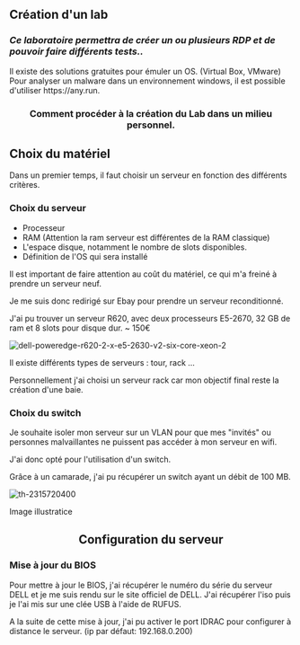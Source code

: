 <h2 class="center">Création d'un lab</h2>

<h3 style="font-style: italic;">Ce laboratoire permettra de créer un ou plusieurs RDP et de pouvoir faire différents tests..</h3>

<p>
Il existe des solutions gratuites pour émuler un OS. (Virtual Box, VMware)
Pour analyser un malware dans un environnement windows, il est possible d'utiliser https://any.run. 
</p>

<h3 align="center">Comment procéder à la création du Lab dans un milieu personnel.</h3>

<h2>Choix du matériel</h2>

<p> 
Dans un premier temps, il faut choisir un serveur en fonction des différents critères. 
</p>

<h3>Choix du serveur</h3>

<ul>
    <li>Processeur</li>
    <li>RAM (Attention la ram serveur est différentes de la RAM classique)</li>
    <li>L'espace disque, notamment le nombre de slots disponibles.</li>
    <li>Définition de l'OS qui sera installé</li>
</ul>

<p>
Il est important de faire attention au coût du matériel, ce qui m'a freiné à prendre un serveur neuf. 

Je me suis donc redirigé sur Ebay pour prendre un serveur reconditionné. 

J'ai pu trouver un serveur R620, avec deux processeurs E5-2670, 32 GB de ram et 8 slots pour disque dur. ~ 150€
</p>


![dell-poweredge-r620-2-x-e5-2630-v2-six-core-xeon-2](https://user-images.githubusercontent.com/96829109/188813588-1a976536-e97c-4be3-b09d-2261ae2fcd72.jpg)

<p> 
Il existe différents types de serveurs : tour, rack ... 

Personnellement j'ai choisi un serveur rack car mon objectif final reste la création d'une baie. 
</p>

<h3>Choix du switch</h3>

<p>
Je souhaite isoler mon serveur sur un VLAN pour que mes "invités" ou personnes malvaillantes ne puissent pas accéder à mon serveur en wifi. 

J'ai donc opté pour l'utilisation d'un switch. 

Grâce à un camarade, j'ai pu récupérer un switch ayant un débit de 100 MB. 
</p>

![th-2315720400](https://user-images.githubusercontent.com/96829109/188817221-7237f042-5b31-4ac5-9a9b-7003af8cbaf1.jpg)

<p>
Image illustratice
</p>

<h2 align="center"> Configuration du serveur </h2>

<h3>Mise à jour du BIOS</h3>

<p>
Pour mettre à jour le BIOS, j'ai récupérer le numéro du série du serveur DELL et je me suis rendu sur le site officiel de DELL. 
J'ai récupérer l'iso puis je l'ai mis sur une clée USB à l'aide de RUFUS. 

A la suite de cette mise à jour, j'ai pu activer le port IDRAC pour configurer à distance le serveur. (ip par défaut: 192.168.0.200)
</p>

